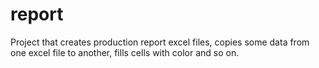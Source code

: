 # report
Project that creates production report excel files, copies some data from one excel file to another, fills cells with color and so on.
